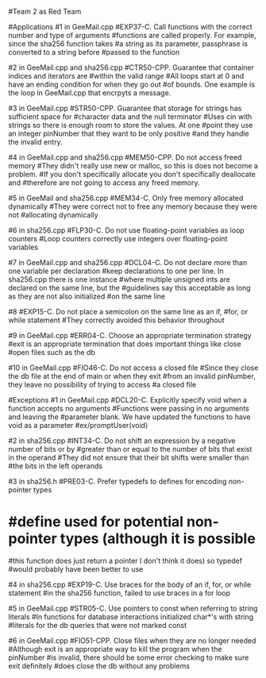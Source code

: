 #Team 2 as Red Team

#Applications
#1 in GeeMail.cpp
#EXP37-C. Call functions with the correct number and type of arguments
#functions are called properly. For example, since the sha256 function takes
#a string as its parameter, passphrase is converted to a string before 
#passed to the function

#2 in GeeMail.cpp and sha256.cpp
#CTR50-CPP. Guarantee that container indices and iterators are 
#within the valid range
#All loops start at 0 and have an ending condition for when they go out 
#of bounds. One example is the loop in GeeMail.cpp that encrpyts a message.

#3 in GeeMail.cpp
#STR50-CPP. Guarantee that storage for strings has sufficient space for 
#character data and the null terminator
#Uses cin with strings so there is enough room to store the values. At one
#point they use an integer pinNumber that they want to be only positive
#and they handle the invalid entry.

#4 in GeeMail.cpp and sha256.cpp
#MEM50-CPP. Do not access freed memory
#They didn't really use new or malloc, so this is does not become a problem. 
#If you don't specifically allocate you don't specifically deallocate and
#therefore are not going to access any freed memory.

#5 in GeeMail and sha256.cpp
#MEM34-C. Only free memory allocated dynamically
#They were correct not to free any memory because they were not 
#allocating dynamically

#6 in sha256.cpp
#FLP30-C. Do not use floating-point variables as loop counters
#Loop counters correctly use integers over floating-point variables

#7 in GeeMail.cpp and sha256.cpp
#DCL04-C. Do not declare more than one variable per declaration
#keep declarations to one per line. In sha256.cpp there is one instance
#where multiple unsigned ints are declared on the same line, but the 
#guidelines say this acceptable as long as they are not also initialized
#on the same line

#8
#EXP15-C. Do not place a semicolon on the same line as an if,
#for, or while statement
#They correctly avoided this behavior throughout

#9 in GeeMail.cpp
#ERR04-C. Choose an appropriate termination strategy
#exit is an appropriate termination that does important things like close 
#open files such as the db

#10 in GeeMail.cpp
#FIO46-C. Do not access a closed file
#Since they close the db file at the end of main or when they exit
#from an invalid pinNumber, they leave no possibility of trying to access
#a closed file


#Exceptions
#1 in GeeMail.cpp
#DCL20-C. Explicitly specify void when a function accepts no arguments
#Functions were passing in no arguments and leaving the
#parameter blank. We have updated the functions to have void as a parameter 
#ex/promptUser(void)

#2 in sha256.cpp
#INT34-C. Do not shift an expression by a negative number of bits or by 
#greater than or equal to the number of bits that exist in the operand
#They did not ensure that their bit shifts were smaller than
#the bits in the left operands

#3 in sha256.h
#PRE03-C. Prefer typedefs to defines for encoding non-pointer types
# #define used for potential non-pointer types (although it is possible
#this function does just return a pointer I don't think it does) so typedef
#would probably have been better to use

#4 in sha256.cpp
#EXP19-C. Use braces for the body of an if, for, or while statement
#in the sha256 function, failed to use braces in a for loop

#5 in GeeMail.cpp
#STR05-C. Use pointers to const when referring to string literals
#In functions for database interactions initialized char*'s with string 
#literals for the db queries that were not marked const

#6 in GeeMail.cpp
#FIO51-CPP. Close files when they are no longer needed
#Although exit is an appropriate way to kill the program when the pinNumber
#is invalid, there should be some error checking to make sure exit definitely
#does close the db without any problems


